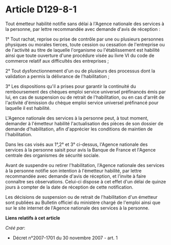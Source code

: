 # Article D129-8-1

Tout émetteur habilité notifie sans délai à l'Agence nationale des services à la personne, par lettre recommandée avec
demande d'avis de réception : 

1° Tout rachat, reprise ou prise de contrôle par une ou plusieurs personnes physiques ou morales tierces, toute cession ou
cessation de l'entreprise ou de l'activité au titre de laquelle l'organisme ou l'établissement est habilité ainsi que toute
ouverture d'une procédure visée au livre VI du code de commerce relatif aux difficultés des entreprises ; 

2° Tout dysfonctionnement d'un ou de plusieurs des processus dont la validation a permis la délivrance de l'habilitation ; 

3° Les dispositions qu'il a prises pour garantir la continuité du remboursement des chèques emploi service universel
préfinancés émis par lui, en cas de suspension ou de retrait de l'habilitation, ou en cas d'arrêt de l'activité d'émission du
chèque emploi service universel préfinancé pour laquelle il est habilité. 

L'Agence nationale des services à la personne peut, à tout moment, demander à l'émetteur habilité l'actualisation des pièces
de son dossier de demande d'habilitation, afin d'apprécier les conditions de maintien de l'habilitation. 

Dans les cas visés aux 1°,2° et 3° ci-dessus, l'Agence nationale des services à la personne saisit pour avis la Banque de
France et l'Agence centrale des organismes de sécurité sociale. 

Avant de suspendre ou retirer l'habilitation, l'Agence nationale des services à la personne notifie son intention à
l'émetteur habilité, par lettre recommandée avec demande d'avis de réception, et l'invite à faire connaître ses observations.
Celui-ci dispose à cet effet d'un délai de quinze jours à compter de la date de réception de cette notification. 

Les décisions de suspension ou de retrait de l'habilitation d'un émetteur sont publiées au Bulletin officiel du ministère
chargé de l'emploi ainsi que sur le site internet de l'Agence nationale des services à la personne.

**Liens relatifs à cet article**

_Créé par_:

  - Décret n°2007-1701 du 30 novembre 2007 - art. 1
